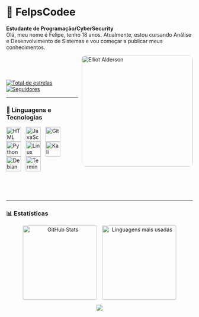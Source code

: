 # 👾 FelpsCodee

<p align="left">
    <b>Estudante de Programação/CyberSecurity</b><br>
    Olá, meu nome é Felipe, tenho 18 anos. Atualmente, estou cursando Análise e Desenvolvimento de Sistemas e vou começar a publicar meus conhecimentos.
</p>

<img 
    align="right" 
    alt="Elliot Alderson" 
    width="300px" 
    style="border-radius: 10px; margin-left: 10px;" 
    src="https://github.com/FelpsCodee/assets/blob/main/elliot.gif?raw=true" 
/>
<br/>
<br/>
<br/>

<p align="left">
    <a href="https://github.com/FelpsCodee?tab=repositories&sort=stargazers">
        <img 
            alt="Total de estrelas" 
            title="Total de estrelas GitHub" 
            src="https://custom-icon-badges.demolab.com/github/stars/FelpsCodee?color=00FF00&style=for-the-badge&labelColor=000000&logo=star&label=Estrelas"
        />
    </a>
    <a href="https://github.com/FelpsCodee?tab=followers">
        <img 
            alt="Seguidores" 
            title="Me siga no GitHub" 
            src="https://custom-icon-badges.demolab.com/github/followers/FelpsCodee?color=00FF00&labelColor=000000&style=for-the-badge&logo=github&label=Seguidores&logoColor=white"
        />
    </a>
</p>

---

### 🤖 Linguagens e Tecnologias

<p align="left">
<img 
        align="left" 
        alt="HTML"
        title="HTML" 
        width="40px" 
        style="padding-right: 10px;" 
        src="https://cdn.jsdelivr.net/gh/devicons/devicon/icons/java/java-original.svg" 
    />
    <img 
        align="left" 
        alt="JavaScript" 
        title="JavaScript"
        width="40px" 
        style="padding-right: 10px;" 
        src="https://cdn.jsdelivr.net/gh/devicons/devicon/icons/javascript/javascript-original.svg" 
    />
    <img 
        align="left" 
        alt="Git" 
        title="Git"
        width="40px" 
        style="padding-right: 10px;" 
        src="https://cdn.jsdelivr.net/gh/devicons/devicon/icons/git/git-original.svg" 
    />
    <img 
        align="left" 
        alt="Python" 
        title="Python"
        width="40px" 
        style="padding-right: 10px;" 
        src="https://cdn.jsdelivr.net/gh/devicons/devicon/icons/python/python-original.svg" 
    />
    <img 
        align="left" 
        alt="Linux" 
        title="Linux"
        width="40px" 
        style="padding-right: 10px;" 
        src="https://cdn.jsdelivr.net/gh/devicons/devicon/icons/linux/linux-original.svg" 
    />
  <img 
    align="left" 
    alt="Kali Linux" 
    title="Kali Linux" 
    width="40px" 
    style="padding-right: 10px;" 
    src="https://www.kali.org/images/kali-dragon-icon.svg" 
/>
    <img 
        align="left" 
        alt="Debian" 
        title="Debian"
        width="40px" 
        style="padding-right: 10px;" 
        src="https://cdn.jsdelivr.net/gh/devicons/devicon/icons/debian/debian-original.svg" 
    />
    <img 
    alt="Terminal" 
    title="Terminal Hacker" 
    width="40px" 
    style="padding-right: 10px;" 
    src="https://cdn.jsdelivr.net/gh/devicons/devicon/icons/bash/bash-original.svg" 
    />
</p>

<br/>
<br/>
<br/>

---

### 📊 Estatísticas

<p align="center">
  <img 
    align="center" 
    alt="GitHub Stats" 
    height="200" 
    style="padding-right: 10px;" 
    src="https://github-readme-stats.vercel.app/api?username=FelpsCodee&show_icons=true&theme=dark&bg_color=000000&title_color=00FF00&text_color=00FF00&icon_color=00FF00&include_all_commits=true&locale=pt-br" 
  />
  <img 
    align="center" 
    alt="Linguagens mais usadas" 
    height="200" 
    src="https://github-readme-stats.vercel.app/api/top-langs/?username=FelpsCodee&theme=dark&bg_color=000000&title_color=00FF00&text_color=00FF00&layout=compact&custom_title=Tecnologias&langs_count=9" 
  />
</p>
<p align="center"> <a href="https://github.com/FelpsCodee"> <img src="https://img.shields.io/badge/GitHub-100000?style=for-the-badge&logo=github&logoColor=white" /></p>
